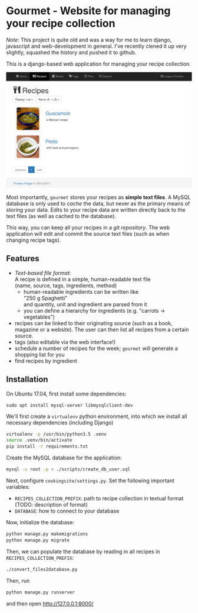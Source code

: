 # Gourmet - Website for managing your recipe collection

_Note_: This project is quite old and was a way for me to learn django,
javascript and web-development in general. I've recently clened it up
very slightly, squashed the history and pushed it to github.

This is a django-based web application for managing your recipe collection.

![screenshot](https://raw.githubusercontent.com/thorbenk/gourmet/master/github/screenshot_recipe_list.png)

Most importantly, `gourmet` stores your recipes as **simple text files**.
A MySQL database is only used to _cache_ the data, but never as the primary
means of storing your data. Edits to your recipe data are written directly
back to the text files (as well as cached to the database).  

This way, you can keep all your recipes in a _git repository_.
The web application will edit and commit the source text files
(such as when changing recipe tags).

## Features

- _Text-based file format_:  
  A recipe is defined in a simple, human-readable text file  
  (name, source, tags, ingredients, method)
  - human-readable ingredients can be written like  
    "250 g Spaghetti"  
    and quantity, unit and ingredient are parsed from it
  - you can define a hierarchy for ingredients
    (e.g. "carrots -> vegetables")
- recipes can be linked to their originating source
  (such as a book, magazine or a website).
  The user can then list all recipes from a certain source.
- tags (also editable via the web interface!)
- schedule a number of recipes for the week; `gourmet` will generate
  a shopping list for you
- find recipes by ingredient

## Installation

On Ubuntu 17.04, first install some dependencies:
```
sudo apt install mysql-server libmysqlclient-dev
```

We'll first create a `virtualenv` python environment, into which
we install all necessary dependencies (including Django)
```bash
virtualenv -p /usr/bin/python3.5 .venv
source .venv/bin/activate
pip install -r requirements.txt
```

Create the MySQL database for the application:
```bash
mysql -u root -p < ./scripts/create_db_user.sql
```

Next, configure `cookingsite/settings.py`.
Set the following important variables:

- `RECIPES_COLLECTION_PREFIX`: path to recipe collection
  in textual format (TODO: description of format)
- `DATABASE`: how to connect to your database 

Now, initialize the database:
```bash
python manage.py makemigrations
python manage.py migrate
```

Then, we can populate the database by reading in all recipes in 
`RECIPES_COLLECTION_PREFIX`:
```bash
./convert_files2database.py
```

Then, run
```bash
python manage.py runserver
```
and then open http://127.0.0.1:8000/
